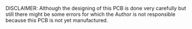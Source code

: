 DISCLAIMER:
Although the designing of this PCB is done very carefully but still there might be some errors for which the Author is not responsible because this PCB is not yet manufactured.
